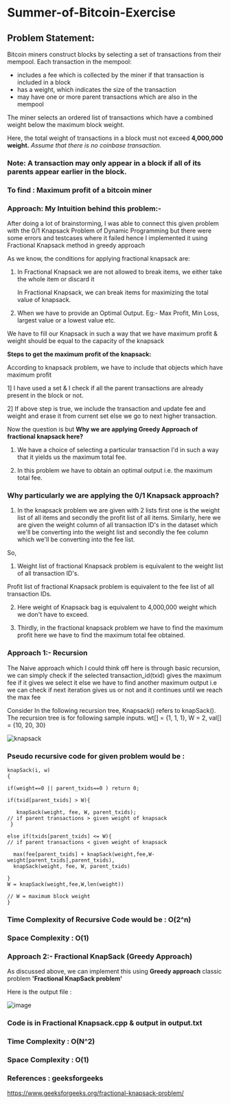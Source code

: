 # Summer-of-Bitcoin-Exercise

## Problem Statement:
  Bitcoin miners construct blocks by selecting a set of transactions from their mempool. Each transaction in the mempool:
- includes a fee which is collected by the miner if that transaction is included in a block
- has a weight, which indicates the size of the transaction
- may have one or more parent transactions which are also in the mempool

The miner selects an ordered list of transactions which have a combined weight below the maximum block weight.

Here, the total weight of transactions in a block must not exceed **4,000,000 weight.** 
*Assume that there is no coinbase transaction.*

### Note: A transaction may only appear in a block if all of its parents appear earlier in the block.

### To find : Maximum profit of a bitcoin miner

### Approach: My Intuition behind this problem:-

After doing a lot of brainstorming, I was able to connect this given problem with the 0/1 Knapsack Problem of Dynamic Programming but there were some errors and testcases where it failed hence I implemented it using Fractional Knapsack method in greedy approach

As we know, the conditions for applying fractional knapsack are:

1) In Fractional Knapsack we are not allowed to break items, we either take the whole item or discard it

   In Fractional Knapsack, we can break items for maximizing the total value of knapsack.
   
2) When we have to provide an Optimal Output. Eg:- Max Profit, Min Loss, largest value or a lowest value etc.

We have to fill our Knapsack in such a way that we have maximum profit & weight should be equal to the capacity of the knapsack 

**Steps to get the maximum profit of the knapsack:**

According to knapsack problem, we have to include that objects which have maximum profit 

1] I have used a set & I check if all the parent transactions are already present in the block or not. 

2] If above step is true, we include the transaction and update fee and weight and erase it from current set else we go to next higher transaction.

Now the question is but **Why we are applying Greedy Approach of fractional knapsack here?**

1) We have a choice of selecting a particular transaction I'd in such a way that it yields us the maximum total fee.

2) In this problem we have to obtain an optimal output i.e. the maximum total fee.

### Why particularly we are applying the 0/1 Knapsack approach?

1) In the knapsack problem we are given with 2 lists first one is the weight list of all items and secondly the profit list of all items. Similarly, here we  are given the weight column of all transaction ID's in the dataset which we'll be converting into the weight list and secondly the fee column which we'll be converting into the fee list.

So, 

1) Weight list of fractional Knapsack problem is equivalent to the weight list of all transaction ID's.

Profit list of fractional Knapsack problem is equivalent to the fee list of all transaction IDs.

2) Here weight of Knapsack bag is equivalent to 4,000,000 weight which we don't have to exceed.

3) Thirdly, in the fractional knapsack problem we have to find the maximum profit here we have to find the maximum total fee obtained.

### Approach 1:-  Recursion 

The Naive approach which I could think off here is through basic recursion, we can simply check if the selected transaction_id(txid) gives the maximum fee if it gives we 
select it else we have to find another maximum output i.e we can check if next iteration gives us or not and it continues until we reach the max fee

Consider In the following recursion tree, Knapsack() refers 
to knapSack(). 
The recursion tree is for following sample inputs.
wt[] = {1, 1, 1}, W = 2, val[] = {10, 20, 30}

![knapsack](https://user-images.githubusercontent.com/72685035/122101392-dc51cd80-ce31-11eb-8b73-90527fdd457a.png)

### Pseudo recursive code for given problem would be :

    knapSack(i, w)
    {
    
    if(weight==0 || parent_txids==0 ) return 0;
   
    if(txid[parent_txids] > W){
   
       knapSack(weight, fee, W, parent_txids);                                                                 // if parent transactions > given weight of knapsack
     }
   
    else if(txids[parent_txids] <= W){                                                                         // if parent transactions < given weight of knapsack 
   
      max(fee[parent_txids] + knapSack(weight,fee,W-weight[parent_txids],parent_txids), 
      knapSack(weight, fee, W, parent_txids)
    
    }
    W = knapSack(weight,fee,W,len(weight))
                                                                                                                            // W = maximum block weight
    }

### Time Complexity of Recursive Code would be : O(2^n)

### Space Complexity : O(1)

### Approach 2:- Fractional KnapSack (Greedy Approach)
As discussed above, we can implement this using **Greedy approach** classic problem **'Fractional KnapSack problem'**

Here is the output file :

![image](https://user-images.githubusercontent.com/72685035/123551998-d2b15980-d791-11eb-84a9-4eb62cd4b935.png)

### Code is in Fractional Knapsack.cpp & output in output.txt 
### Time Complexity : O(N^2)
### Space Complexity : O(1)

### References : geeksforgeeks
https://www.geeksforgeeks.org/fractional-knapsack-problem/
